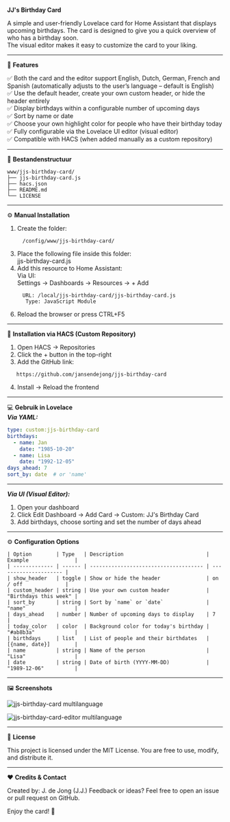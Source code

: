 **JJ's Birthday Card**  

A simple and user-friendly Lovelace card for Home Assistant that displays upcoming birthdays. The card is designed to give you a quick overview of who has a birthday soon.  
The visual editor makes it easy to customize the card to your liking.  

*********************************************************************************************************

🎉 **Features**  

✅ Both the card and the editor support English, Dutch, German, French and Spanish (automatically adjusts to the user’s language – default is English)  
✅ Use the default header, create your own custom header, or hide the header entirely  
✅ Display birthdays within a configurable number of upcoming days  
✅ Sort by name or date  
✅ Choose your own highlight color for people who have their birthday today  
✅ Fully configurable via the Lovelace UI editor (visual editor)  
✅ Compatible with HACS (when added manually as a custom repository)  

*********************************************************************************************************

📁 **Bestandenstructuur**  

```text
www/jjs-birthday-card/   
├── jjs-birthday-card.js          
├── hacs.json                         
├── README.md                       
└── LICENSE
```                      

*********************************************************************************************************  
  
⚙️ **Manual Installation**  
  
1. Create the folder:
```text
     /config/www/jjs-birthday-card/
```
3. Place the following file inside this folder:  
jjs-birthday-card.js  
4. Add this resource to Home Assistant:  
   Via UI:  
   Settings → Dashboards → Resources → + Add
```text 
     URL: /local/jjs-birthday-card/jjs-birthday-card.js  
      Type: JavaScript Module
```
6. Reload the browser or press CTRL+F5  
   
*********************************************************************************************************  
  
🚀 **Installation via HACS (Custom Repository)**  
1. Open HACS → Repositories  
2. Click the + button in the top-right  
3. Add the GitHub link:  
```text
   https://github.com/jansendejong/jjs-birthday-card
```
4. Install → Reload the frontend  

*********************************************************************************************************  

💻 **Gebruik in Lovelace**  
***Via YAML:***  

```yaml
type: custom:jjs-birthday-card
birthdays:
  - name: Jan
    date: "1985-10-20"
  - name: Lisa
    date: "1992-12-05"
days_ahead: 7
sort_by: date  # or 'name'
```

-------------------------------------------------------------------------------------------------------

***Via UI (Visual Editor):***  
1. Open your dashboard
2. Click Edit Dashboard → Add Card → Custom: JJ's Birthday Card
3. Add birthdays, choose sorting and set the number of days ahead

*********************************************************************************************************

⚙️ **Configuration Options**  

```text
| Option        | Type   | Description                           | Example               |
| ------------- | ------ | ------------------------------------- | --------------------- |
| show_header   | toggle | Show or hide the header               | on / off              |
| custom_header | string | Use your own custom header            | "Birthdays this week" |
| sort_by       | string | Sort by `name` or `date`              | "name"                |
| days_ahead    | number | Number of upcoming days to display    | 7                     |
| today_color   | color  | Background color for today's birthday | "#ab8b3a"             |
| birthdays     | list   | List of people and their birthdates   | [{name, date}]        |
| name          | string | Name of the person                    | "Lisa"                |
| date          | string | Date of birth (YYYY-MM-DD)            | "1989-12-06"          |
```

*********************************************************************************************************

🖼️ **Screenshots**  

![jjs-birthday-card multilanguage](https://github.com/user-attachments/assets/fce82d13-a16b-401c-bee4-add6ca19b765)

![jjs-birthday-card-editor multilanguage](https://github.com/user-attachments/assets/ad3f261d-a61b-4970-a299-baf8c6cd22de)

*********************************************************************************************************

📄 **License**  

This project is licensed under the MIT License.
You are free to use, modify, and distribute it.

*********************************************************************************************************

❤️ **Credits & Contact**  

Created by: J. de Jong (J.J.)
Feedback or ideas? Feel free to open an issue or pull request on GitHub.

Enjoy the card! 🎂
